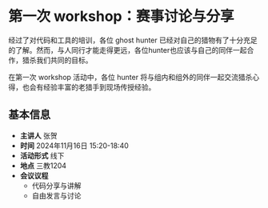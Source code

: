 # 第一次 workshop：赛事讨论与分享

经过了对代码和工具的培训，各位 ghost hunter 已经对自己的猎物有了十分充足的了解。然而，与人同行才能走得更远，各位hunter也应该与自己的同伴一起合作，猎杀我们共同的目标。

在第一次 workshop 活动中，各位 hunter 将与组内和组外的同伴一起交流猎杀心得，也会有经验丰富的老猎手到现场传授经验。

## 基本信息

- **主讲人** 张贺
- **时间** 2024年11月16日 15:20-18:40
- **活动形式** 线下
- **地点** 三教1204
- **会议议程** 
    - 代码分享与讲解
    - 自由发言与讨论
